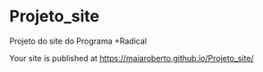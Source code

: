 # Projeto_site
 Projeto do site do Programa +Radical
 
  Your site is published at https://maiaroberto.github.io/Projeto_site/
